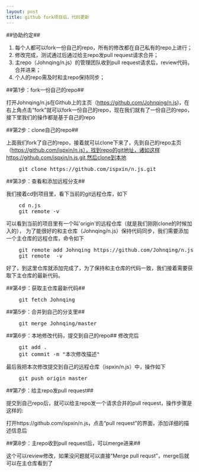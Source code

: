 ```yaml
---
layout: post
title: github fork项目后，代码更新
---
```


##协助约定##

1. 每个人都可以fork一份自己的repo，所有的修改都在自己私有的repo上进行；
2. 修改完成，测试通过后通过给主repo发pull request请求合并；
3. 主repo（Johnqing/n.js）的管理团队收到pull request请求后，review代码，合并进来；
4. 个人的repo需及时和主repo保持同步；

##第1步：fork一份自己的repo##

打开Johnqing/n.js在Github上的主页（https://github.com/Johnqing/n.js)，在右上角点击“fork”就可以fork一份自己的repo，现在我们就有了一份自己的repo，接下里我们的操作都是基于自己的repo

##第2步：clone自己的repo##

上面我们fork了自己的repo，接着就可以clone下来了，先到自己的repo主页（https://github.com/ispxin/n.js），找到repo的git地址，诸如这样 https://github.com/ispxin/n.js.git,然后clone到本地

<pre>
	git clone https://github.com/ispxin/n.js.git
</pre>

##第3步：查看和添加远程分支##

我们接着cd到项目里，看下当前的git远程仓库，如下

<pre>
	cd n.js
	git remote -v
</pre>

可以看到当前的项目里有一个叫'origin'的远程仓库（就是我们刚刚clone的时候加入的），
为了能很好的和主仓库（Johnqing/n.js）保持代码同步，我们需要添加一个主仓库的远程仓库，命令如下

<pre>
	git remote add Johnqing https://github.com/Johnqing/n.js.git
	git remote  -v
</pre>

好了，到这里仓库就添加完成了，为了保持和主仓库的代码一致，我们接着需要获取下主仓库的最新代码。

##第4步：获取主仓库最新代码##

<pre>
	git fetch Johnqing
</pre>

##第5步：合并到自己的分支里##

<pre>
	git merge Johnqing/master
</pre>

##第6步：本地修改代码，提交到自己的repo##
修改完后
<pre>
	git add .
	git commit -m "本次修改描述"
</pre>

最后我把本次修改提交到自己的远程仓库（ispxin/n.js）中，操作如下

<pre>
	git push origin master
</pre>

##第7步：给主repo发pull request##

提交到自己repo后，就可以给主repo发一个请求合并的pull request，操作步骤是这样的:

打开https://github.com/ispxin/n.js，点击“pull request”的界面，添加详细的描述信息后

##第8步：主repo收到pull request后，可以merge进来##

这个可以review修改，如果没问题就可以直接“Merge pull requst”，merge后就可以在主仓库看到了